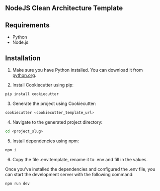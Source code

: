 ## NodeJS Clean Architecture Template

## Requirements

- Python
- Node.js

## Installation

1. Make sure you have Python installed. You can download it from [python.org](https://www.python.org/).

2. Install Cookiecutter using pip:

```bash
pip install cookiecutter
```

3. Generate the project using Cookiecutter:

```bash
cookiecutter <cookiecutter_template_url>
```

4. Navigate to the generated project directory:

```bash
cd <project_slug>
```

5. Install dependencies using npm:

```bash
npm i
```

6. Copy the file .env.template, rename it to .env and fill in the values.


Once you've installed the dependencies and configured the .env file, you can start the development server with the following command:

```bash
npm run dev
```

